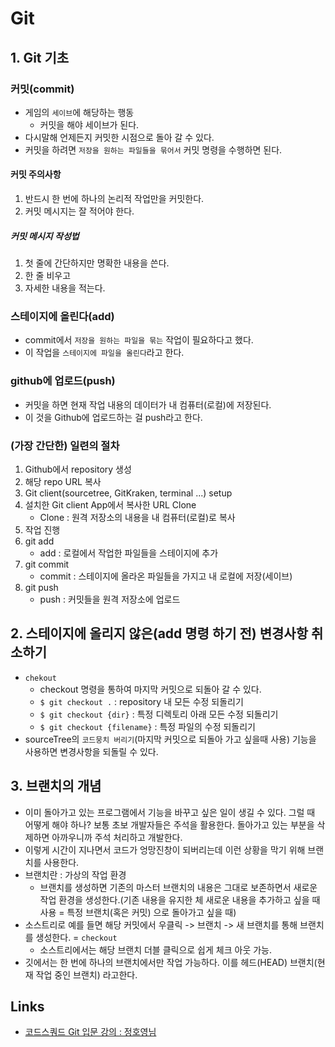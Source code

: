 # Git

## 1. Git 기초

### 커밋(commit)
- 게임의 `세이브`에 해당하는 행동
    - 커밋을 해야 세이브가 된다.
- 다시말해 언제든지 커밋한 시점으로 돌아 갈 수 있다.
- 커밋을 하려면 `저장을 원하는 파일들을 묶어서` 커밋 명령을 수행하면 된다.

#### 커밋 주의사항
1. 반드시 한 번에 하나의 논리적 작업만을 커밋한다.
2. 커밋 메시지는 잘 적어야 한다.

##### 커밋 메시지 작성법
1. 첫 줄에 간단하지만 명확한 내용을 쓴다.
2. 한 줄 비우고
3. 자세한 내용을 적는다.

### 스테이지에 올린다(add)
- commit에서 `저장을 원하는 파일을 묶는` 작업이 필요하다고 했다.
- 이 작업을 `스테이지에 파일을 올린다`라고 한다.

### github에 업로드(push)
- 커밋을 하면 현재 작업 내용의 데이터가 내 컴퓨터(로컬)에 저장된다.
- 이 것을 Github에 업로드하는 걸 push라고 한다.

### (가장 간단한) 일련의 절차
1. Github에서 repository 생성
2. 해당 repo URL 복사
3. Git client(sourcetree, GitKraken, terminal ...) setup
4. 설치한 Git client App에서 복사한 URL Clone
    - Clone : 원격 저장소의 내용을 내 컴퓨터(로컬)로 복사
5. 작업 진행
6. git add
    - add : 로컬에서 작업한 파일들을 스테이지에 추가
7. git commit
    - commit : 스테이지에 올라온 파일들을 가지고 내 로컬에 저장(세이브)
8. git push
    - push : 커밋들을 원격 저장소에 업로드

## 2. 스테이지에 올리지 않은(add 명령 하기 전) 변경사항 취소하기
- `chekout`
    - checkout 명령을 통하여 마지막 커밋으로 되돌아 갈 수 있다.
    - `$ git checkout .` : repository 내 모든 수정 되돌리기
    - `$ git checkout {dir}` : 특정 디렉토리 아래 모든 수정 되돌리기
    - `$ git checkout {filename}` : 특정 파일의 수정 되돌리기
- sourceTree의 `코드뭉치 버리기`(마지막 커밋으로 되돌아 가고 싶을때 사용) 기능을 사용하면 변경사항을 되돌릴 수 있다.

## 3. 브랜치의 개념
- 이미 돌아가고 있는 프로그램에서 기능을 바꾸고 싶은 일이 생길 수 있다. 그럴 때 어떻게 해야 하나? 보통 초보 개발자들은 주석을 활용한다. 돌아가고 있는 부분을 삭제하면 아까우니까 주석 처리하고 개발한다.
- 이렇게 시간이 지나면서 코드가 엉망진창이 되버리는데 이런 상황을 막기 위해 브랜치를 사용한다.
- 브랜치란 : 가상의 작업 환경
    - 브랜치를 생성하면 기존의 마스터 브랜치의 내용은 그대로 보존하면서 새로운 작업 환경을 생성한다.(기존 내용을 유지한 체 새로운 내용을 추가하고 싶을 때 사용 = 특정 브랜치(혹은 커밋) 으로 돌아가고 싶을 때)
-  소스트리로 예를 들면 해당 커밋에서 우클릭 -> 브랜치 -> 새 브랜치를 통해 브랜치를 생성한다. = `checkout`
    - 소스트리에서는 해당 브랜치 더블 클릭으로 쉽게 체크 아웃 가능.
- 깃에서는 한 번에 하나의 브랜치에서만 작업 가능하다. 이를 헤드(HEAD) 브랜치(현재 작업 중인 브랜치) 라고한다.




## Links
- [코드스쿼드 Git 입문 강의 : 정호영님](https://www.youtube.com/watch?v=8AtHcXnJSdA&t=0s&list=PLAHa1zfLtLiPrxoBo9a1HVmauvE2Mn3xX&index=2)